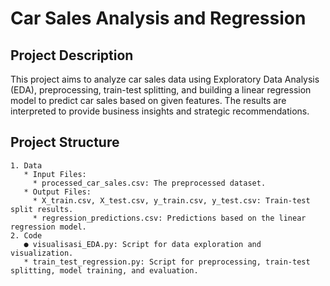 # Car Sales Analysis and Regression
## Project Description
This project aims to analyze car sales data using Exploratory Data Analysis (EDA), preprocessing, train-test splitting, and building a linear regression model to predict car sales based on given features. The results are interpreted to provide business insights and strategic recommendations.

## Project Structure
    1. Data
       * Input Files:
         * processed_car_sales.csv: The preprocessed dataset.
       * Output Files:
         * X_train.csv, X_test.csv, y_train.csv, y_test.csv: Train-test split results.
         * regression_predictions.csv: Predictions based on the linear regression model.
    2. Code
       ● visualisasi_EDA.py: Script for data exploration and visualization.
       * train_test_regression.py: Script for preprocessing, train-test splitting, model training, and evaluation.

